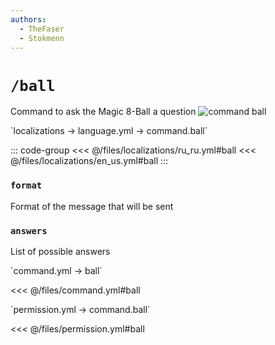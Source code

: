 ```yaml
---
authors:
  - TheFaser
  - Stokmenn
---
```


# `/ball`

Command to ask the Magic 8-Ball a question
![command ball](/commandball.png)

[//]: # (localization)
<!--@include: @/parts/words.md#localization--> 
<!--@include: @/parts/words.md#path--> `localizations → language.yml → command.ball`

<!--@include: @/parts/words.md#default--> 

::: code-group
<<< @/files/localizations/ru_ru.yml#ball
<<< @/files/localizations/en_us.yml#ball
:::

### `format`

Format of the message that will be sent

### `answers`

List of possible answers

[//]: # (command.yml)
<!--@include: @/parts/words.md#setting-->
<!--@include: @/parts/words.md#path--> `command.yml → ball`
<!--@include: @/parts/words.md#default-->
<<< @/files/command.yml#ball

<!--@include: @/parts/enable.md-->
<!--@include: @/parts/range.md-->
<!--@include: @/parts/aliases.md-->
<!--@include: @/parts/destination.md-->
<!--@include: @/parts/cooldown.md-->
<!--@include: @/parts/sound.md-->

[//]: # (permission.yml)
<!--@include: @/parts/words.md#permission-->
<!--@include: @/parts/words.md#path--> `permission.yml → command.ball`
<!--@include: @/parts/words.md#default-->
<<< @/files/permission.yml#ball

<!--@include: @/parts/permission/permissionTier3.md-->
<!--@include: @/parts/permission/cooldown.md-->
<!--@include: @/parts/permission/sound.md-->